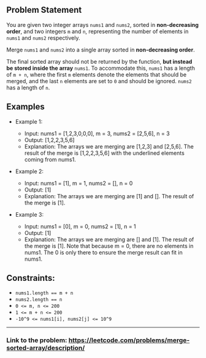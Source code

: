 ## Problem Statement

You are given two integer arrays `nums1` and `nums2`, sorted in **non-decreasing order**, and two integers `m` and `n`, representing the number of elements in `nums1` and `nums2` respectively.</br>

Merge `nums1` and `nums2` into a single array sorted in **non-decreasing order**.</br>

The final sorted array should not be returned by the function, **but instead be stored inside the array** `nums1`. 
To accommodate this, `nums1` has a length of `m + n`, where the first `m` elements denote the elements that should be merged, and the last `n` elements are set to `0` and should be ignored. 
`nums2` has a length of `n`.

## Examples

- Example 1:
  - Input: nums1 = [1,2,3,0,0,0], m = 3, nums2 = [2,5,6], n = 3
  - Output: [1,2,2,3,5,6]
  - Explanation: The arrays we are merging are [1,2,3] and [2,5,6]. The result of the merge is [1,2,2,3,5,6] with the underlined elements coming from nums1.

- Example 2:
  - Input: nums1 = [1], m = 1, nums2 = [], n = 0
  - Output: [1]
  - Explanation: The arrays we are merging are [1] and []. The result of the merge is [1].
 
- Example 3:
  - Input: nums1 = [0], m = 0, nums2 = [1], n = 1
  - Output: [1]
  - Explanation: The arrays we are merging are [] and [1]. The result of the merge is [1]. Note that because m = 0, there are no elements in nums1. The 0 is only there to ensure the merge result can fit in nums1.
 
## Constraints:
- `nums1.length == m + n`
- `nums2.length == n`
- `0 <= m, n <= 200`
- `1 <= m + n <= 200`
- `-10^9 <= nums1[i], nums2[j] <= 10^9`

---
### Link to the problem: https://leetcode.com/problems/merge-sorted-array/description/
